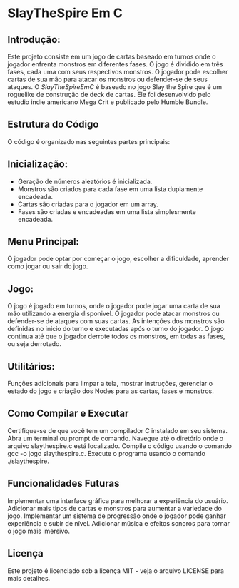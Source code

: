 # SlayTheSpire Em C

## Introdução:
Este projeto consiste em um jogo de cartas baseado em turnos onde o jogador enfrenta monstros em diferentes fases. O jogo é dividido em três fases, cada uma com seus respectivos monstros. O jogador pode escolher cartas de sua mão para atacar os monstros ou defender-se de seus ataques.
O *SlayTheSpireEmC* é baseado no jogo Slay the Spire que é um roguelike de construção de deck de cartas. Ele foi desenvolvido pelo estudio indie americano Mega Crit e publicado pelo Humble Bundle.

## Estrutura do Código
O código é organizado nas seguintes partes principais:

## Inicialização:
* Geração de números aleatórios é inicializada.
* Monstros são criados para cada fase em uma lista duplamente encadeada.
* Cartas são criadas para o jogador em um array.
* Fases são criadas e encadeadas em uma lista simplesmente encadeada.

## Menu Principal:
O jogador pode optar por começar o jogo, escolher a dificuldade, aprender como jogar ou sair do jogo.

## Jogo:
O jogo é jogado em turnos, onde o jogador pode jogar uma carta de sua mão utilizando a energia disponivel.
O jogador pode atacar monstros ou defender-se de ataques com suas cartas.
As intenções dos monstros são definidas no inicio do turno e executadas após o turno do jogador.
O jogo continua até que o jogador derrote todos os monstros, em todas as fases, ou seja derrotado.

## Utilitários:
Funções adicionais para limpar a tela, mostrar instruções, gerenciar o estado do jogo e criação dos Nodes para as cartas, fases e monstros.

## Como Compilar e Executar
Certifique-se de que você tem um compilador C instalado em seu sistema.
Abra um terminal ou prompt de comando.
Navegue até o diretório onde o arquivo slaythespire.c está localizado.
Compile o código usando o comando gcc -o jogo slaythespire.c.
Execute o programa usando o comando ./slaythespire.

## Funcionalidades Futuras
Implementar uma interface gráfica para melhorar a experiência do usuário.
Adicionar mais tipos de cartas e monstros para aumentar a variedade do jogo.
Implementar um sistema de progressão onde o jogador pode ganhar experiência e subir de nível.
Adicionar música e efeitos sonoros para tornar o jogo mais imersivo.

## Licença
Este projeto é licenciado sob a licença MIT - veja o arquivo LICENSE para mais detalhes.
